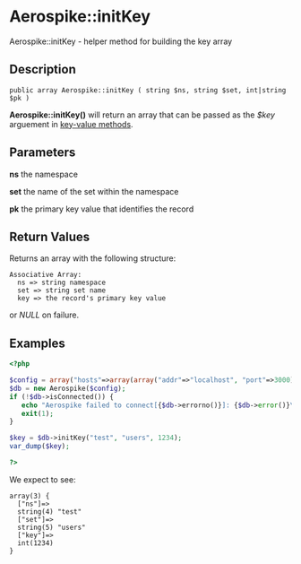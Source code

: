 
# Aerospike::initKey

Aerospike::initKey - helper method for building the key array

## Description

```
public array Aerospike::initKey ( string $ns, string $set, int|string $pk )
```

**Aerospike::initKey()** will return an array that can be passed as the
*$key* arguement in [key-value methods](apiref_kv.md).

## Parameters

**ns** the namespace

**set** the name of the set within the namespace

**pk** the primary key value that identifies the record

## Return Values

Returns an array with the following structure:
```
Associative Array:
  ns => string namespace
  set => string set name
  key => the record's primary key value
```
or *NULL* on failure.

## Examples

```php
<?php

$config = array("hosts"=>array(array("addr"=>"localhost", "port"=>3000)));
$db = new Aerospike($config);
if (!$db->isConnected()) {
   echo "Aerospike failed to connect[{$db->errorno()}]: {$db->error()}\n";
   exit(1);
}

$key = $db->initKey("test", "users", 1234);
var_dump($key);

?>
```

We expect to see:

```
array(3) {
  ["ns"]=>
  string(4) "test"
  ["set"]=>
  string(5) "users"
  ["key"]=>
  int(1234)
}
```

